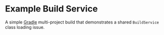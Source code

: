 # Example Build Service

A simple [Gradle] multi-project build that demonstrates a shared `BuildService` class loading issue.

[Gradle]: https://www.gradle.org
